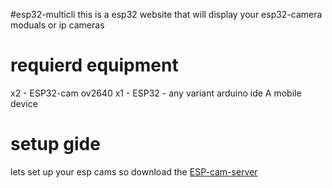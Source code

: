 #esp32-multicli
this is a esp32 website that will display your esp32-camera moduals or ip cameras

# requierd equipment   
x2 - ESP32-cam ov2640 
x1 - ESP32 - any variant
arduino ide
A mobile device

# setup gide
lets set up your esp cams
so download the <a href="https://github.com/easytarget/esp32-cam-webserver">ESP-cam-server</a>
